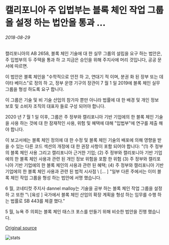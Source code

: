# 캘리포니아 주 입법부는 블록 체인 작업 그룹을 설정 하는 법안을 통과 ...

###### 2018-08-29

캘리포니아의 AB 2658, 블록 체인 기술에 대 한 실무 그룹의 설립을 요구 하는 법안은, 주 입법부의 두 주택을 통과 하 고 지금은 승인을 위해 주지사에 머리 것입니다, 공공 문서에 따르면.

이 법안은 블록 체인을 "수학적으로 안전 하 고, 연대기 적 이며, 분권 화 된 장부 또는 데이타 베이스"로 정의 하 고, 정부 운영 기구의 장관이 7 월 1 일 2019에 블록 체인 실무 그룹을 형성 하도록 요구 합니다.

이 그룹은 기술 및 비 기술 산업의 참가자 뿐만 아니라 법률에 대 한 배경 및 개인 정보 보호 및 소비자 조직의 대표자 들로 구성 되어야 합니다.

2020 년 7 월 1 일 이후, 그룹은 주 정부와 캘리포니아 기반 기업에의 한 블록 체인 기술을 사용 하는 것에 대 한 잠재적인 사용, 위험 및 혜택에 대해 "입법부"에 연구를 제출 해야 합니다.

이 보고서에는 블록 체인 정의에 대 한 수정 및 블록 체인 기술의 배포에 의해 영향을 받을 수 있는 다른 코드 섹션의 개정에 대 한 권장 사항이 포함 되어야 합니다: "(1) 주 정부의 블록 체인 사용 그리고 캘리포니아 근거한 기업; (2) 주 정부와 캘리포니아 기반 기업에의 한 블록 체인 사용과 관련 된 개인 정보 위험을 포함 한 위험 (3) 주 정부와 캘리포니아 기반 기업에의 한 블록 체인의 사용과 관련 된 혜택; (4) 주 정부와 캘리포니아 기반 기업에의 한 블록 체인 사용과 관련 된 법적 시사점 \ [... \] "일부 다른 주에서는 이미 블록 체인 작업 그룹을 형성 하는 법안에 서명 했습니다.

6 월, 코네티컷 주지사 dannel malloy는 기술을 공부 하는 블록 체인 작업 그룹을 설정 하 고 또한 "\ [육성 \] 국가에서 블록 체인 산업의 확장 계획을 형성 하는 임무를 수행 하는 법률로 SB 443를 체결 했다."

5 월, 뉴욕 주 의회는 블록 체인 태스크 포스를 만들기 위해 비슷한 법안을 진행 했습니다.

[Original source](https://cointelegraph.com/news/california-state-legislature-passes-bill-to-establish-blockchain-working-group)

![stats](https://c.statcounter.com/11760860/0/a89fa40b/1/ "stats")